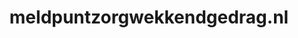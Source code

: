 ---
layout: post
title: "meldpuntzorgwekkendgedrag.nl"
internal_url: "/dutchgov/meldpuntzorgwekkendgedrag.nl.html"
subdomains_count: 2
all_subdomains_count: 4
urls_count: 2
ssl_rank: 0
http_rank: 75
url_link: /data/meldpuntzorgwekkendgedrag.nl/urls.txt
all_subdomains_link: /data/meldpuntzorgwekkendgedrag.nl/all_subdomains.txt
subdomains_link: /data/meldpuntzorgwekkendgedrag.nl/subdomains.txt
categories: dutchgov
---